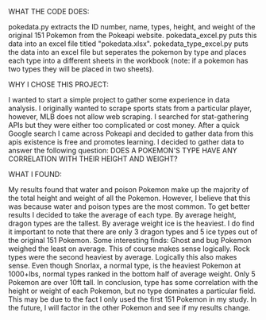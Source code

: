 WHAT THE CODE DOES:

pokedata.py extracts the ID number, name, types, height, and weight of the original 151 Pokemon from the Pokeapi website. pokedata_excel.py puts this data into an excel file titled "pokedata.xlsx". pokedata_type_excel.py puts the data into an excel file but seperates the pokemon by type and places each type into a different sheets in the workbook (note: if a pokemon has two types they will be placed in two sheets). 


WHY I CHOSE THIS PROJECT:

I wanted to start a simple project to gather some experience in data analysis. I originally wanted to scrape sports stats from a particular player, however, MLB does not allow web scraping.
I searched for stat-gathering APIs but they were either too complicated or cost money. After a quick Google search I came across Pokeapi and decided to gather data from this apis existence is free and promotes learning.
I decided to gather data to answer the following question: DOES A POKEMON'S TYPE HAVE ANY CORRELATION WITH THEIR HEIGHT AND WEIGHT?


WHAT I FOUND:

My results found that water and poison Pokemon make up the majority of the total height and weight of all the Pokemon. However, I believe that this was because water and poison types are the most common.
To get better results I decided to take the average of each type. By average height, dragon types are the tallest. By average weight ice is the heaviest. I do find it important to note that there are only 3 dragon types and 5 ice types out of the original 151 Pokemon.
Some interesting finds:
  Ghost and bug Pokemon weighed the least on average. This of course makes sense logically.
  Rock types were the second heaviest by average. Logically this also makes sense.
  Even though Snorlax, a normal type, is the heaviest Pokemon at 1000+lbs, normal types ranked in the bottom half of average weight.
  Only 5 Pokemon are over 10ft tall.
In conclusion, type has some correlation with the height or weight of each Pokemon, but no type dominates a particular field. This may be due to the fact I only used the first 151 Pokemon in my study. In the future, I will factor in the other Pokemon and see if my results change.

